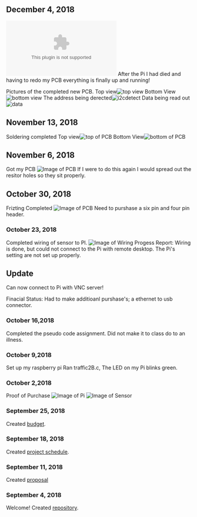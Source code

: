 ## December 4, 2018
![Powerpoint](https://github.com/cblakley/TempSensor/blob/master/Documentation/CENG317.pptx)
After the Pi I had died and having to redo my PCB everything is finally up and running!

Pictures of the completed new PCB.
Top view![top view](https://github.com/cblakley/TempSensor/blob/master/images/20181204_003534.jpg?raw=true)
Bottom View![bottom view](https://github.com/cblakley/TempSensor/blob/master/images/20181204_003540.jpg?raw=true)
The address being derected![i2cdetect](https://github.com/cblakley/TempSensor/blob/master/images/Picture1.png?raw=true)
Data being read out![data](https://github.com/cblakley/TempSensor/blob/master/images/Picture2.png?raw=true)
## November 13, 2018

Soldering completed
Top view![top of PCB](https://github.com/cblakley/TempSensor/blob/master/images/20181113_122428.jpg?raw=true)
Bottom View![bottom of PCB](https://github.com/cblakley/TempSensor/blob/master/images/20181113_121008.jpg?raw=true)
## November 6, 2018

Got my PCB ![Image of PCB](https://github.com/cblakley/TempSensor/blob/master/images/20181106_115753.jpg?raw=true)
If I were to do this again I would spread out the resitor holes so they sit properly.

## October 30, 2018

Frizting Completed
![Image of PCB](https://github.com/cblakley/TempSensor/blob/master/images/TempSensor_pcb.png?raw=true)
Need to purshase a six pin and four pin header.

### October 23, 2018
Completed wiring of sensor to PI.
![Image of Wiring](https://github.com/cblakley/TempSensor/blob/master/20181023_124300.jpg?raw=true)
Progess  Report:
Wiring is done, but could not connect to the Pi with remote desktop. The Pi's setting are not set up properly.
## Update 
Can now connect to Pi with VNC server!

Finacial Status: 
Had to make additioanl purshase's; a ethernet to usb connector.
### October 16,2018
Completed the pseudo code assignment. 
Did not make it to class do to an illness.
### October 9,2018
Set up my raspberry pi
Ran traffic2B.c, The LED on my Pi blinks green.

### October 2,2018
Proof of Purchase 
![Image of Pi](https://raw.githubusercontent.com/cblakley/TempSensor/master/images/RaspPi%20ProofOfPurchase.PNG)
![Image of Sensor](https://raw.githubusercontent.com/cblakley/TempSensor/master/images/Sensor%20ProofOfPurchase.PNG)

### September 25, 2018

Created [budget](https://github.com/cblakley/TempSensor/blob/master/Documentation/CENG319Budget.xlsx).

### September 18, 2018

Created [project schedule](https://github.com/cblakley/TempSensor/master/Documentation/ProjectSchedule.mpp).  


### September 11, 2018

 Created [proposal](https://github.com/cblakley/TempSensor/blob/master/Documentation/ProposalContentStudentNameRev03.xlsx)

### September 4, 2018

Welcome!
Created [repository](https://github.com/cblakley/TempSensor).
